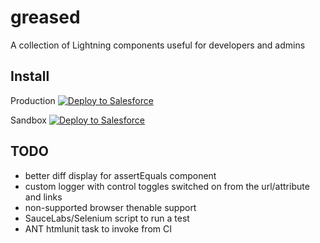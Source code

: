 # greased
A collection of Lightning components useful for developers and admins

## Install

<p>Production
<a href="https://githubsfdeploy.herokuapp.com/app/githubdeploy/stevebuik/greased">
  <img alt="Deploy to Salesforce"
       src="https://raw.githubusercontent.com/afawcett/githubsfdeploy/master/deploy.png">
</a>
</p>

<p>Sandbox
<a href="https://githubsfdeploy-sandbox.herokuapp.com/app/githubdeploy/stevebuik/greased">
  <img alt="Deploy to Salesforce"
       src="https://raw.githubusercontent.com/afawcett/githubsfdeploy/master/deploy.png">
</a>
</p>

## TODO

* better diff display for assertEquals component
* custom logger with control toggles switched on from the url/attribute and links
* non-supported browser thenable support
* SauceLabs/Selenium script to run a test
* ANT htmlunit task to invoke from CI
